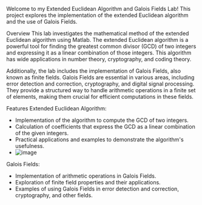 Welcome to my Extended Euclidean Algorithm and Galois Fields Lab! This project explores the implementation of the extended Euclidean algorithm and the use of Galois Fields.

Overview
This lab investigates the mathematical method of the extended Euclidean algorithm using Matlab. The extended Euclidean algorithm is a powerful tool for finding the greatest common divisor (GCD) of two integers and expressing it as a linear combination of those integers. This algorithm has wide applications in number theory, cryptography, and coding theory.

Additionally, the lab includes the implementation of Galois Fields, also known as finite fields. Galois Fields are essential in various areas, including error detection and correction, cryptography, and digital signal processing. They provide a structured way to handle arithmetic operations in a finite set of elements, making them crucial for efficient computations in these fields.

Features
Extended Euclidean Algorithm:

- Implementation of the algorithm to compute the GCD of two integers.
- Calculation of coefficients that express the GCD as a linear combination of the given integers.
- Practical applications and examples to demonstrate the algorithm's usefulness.
- ![image](https://github.com/Nikeel03/Extended-Euclidean-Algorithm/assets/167813992/992560ed-4d10-4dbe-aa2f-36626906382e)


Galois Fields:

- Implementation of arithmetic operations in Galois Fields.
- Exploration of finite field properties and their applications.
- Examples of using Galois Fields in error detection and correction, cryptography, and other fields.
